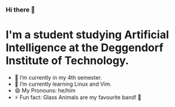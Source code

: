 ### Hi there 👋

# I'm a student studying Artificial Intelligence at the Deggendorf Institute of Technology.

- 🔭 I’m currently in my 4th semester.
- 🌱 I’m currently learning Linux and Vim.
- 😄 My Pronouns: he/him
- ⚡ Fun fact: Glass Animals are my favourite band! 🍍

<!--
- 👯 I’m looking to collaborate on ...
- 🤔 I’m looking for help with ...
- 💬 Ask me about ...
- 📫 How to reach me: ...
-->
